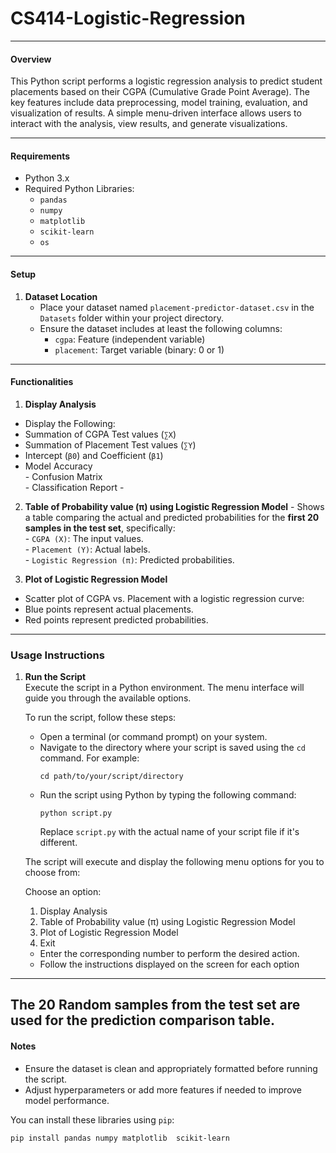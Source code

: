 # CS414-Logistic-Regression

---

#### Overview

This Python script performs a logistic regression analysis to predict student placements based on their CGPA (Cumulative Grade Point Average). The key features include data preprocessing, model training, evaluation, and visualization of results. A simple menu-driven interface allows users to interact with the analysis, view results, and generate visualizations.

---

#### Requirements

- Python 3.x  
- Required Python Libraries:  
  - `pandas`  
  - `numpy`  
  - `matplotlib`   
  - `scikit-learn`  
  - `os`  

---

#### Setup

1. **Dataset Location**  
   - Place your dataset named `placement-predictor-dataset.csv` in the `Datasets` folder within your project directory.  
   - Ensure the dataset includes at least the following columns:  
     - `cgpa`: Feature (independent variable)  
     - `placement`: Target variable (binary: 0 or 1)  

---

#### Functionalities

  1. **Display Analysis**
   - Display the Following:
   - Summation  of  CGPA Test values (`∑X`)
   - Summation of Placement Test values (`∑Y`)
   - Intercept (`β0`) and Coefficient (`β1`)
   - Model Accuracy  
    - Confusion Matrix  
    - Classification Report
    - 
   2. **Table of Probability value (π) using Logistic Regression Model**
    -  Shows a table comparing the actual and predicted probabilities for the **first 20 samples in the test set**, specifically:  
    - `CGPA (X)`: The input values.  
     - `Placement (Y)`: Actual labels.  
     - `Logistic Regression (π)`: Predicted probabilities.  

  3. **Plot of Logistic Regression Model**  
  - Scatter plot of CGPA vs. Placement with a logistic regression curve:  
  - Blue points represent actual placements.  
  - Red points represent predicted probabilities.  

---

### Usage Instructions

1. **Run the Script**  
   Execute the script in a Python environment. The menu interface will guide you through the available options.  
   
   To run the script, follow these steps:

   - Open a terminal (or command prompt) on your system.
   - Navigate to the directory where your script is saved using the `cd` command. For example:
     ```
     cd path/to/your/script/directory
     ```
   - Run the script using Python by typing the following command:
     ```
     python script.py
     ```
     Replace `script.py` with the actual name of your script file if it's different.
   
   The script will execute and display the following menu options for you to choose from:

   Choose an option:
   1. Display Analysis  
   2. Table of Probability value (π) using Logistic Regression Model
   3. Plot of Logistic Regression Model 
   4. Exit
  
      
   - Enter the corresponding number to perform the desired action.
   - Follow the instructions displayed on the screen for each option

----

The **20 Random samples** from the test set are used for the prediction comparison table.   
---
#### Notes

- Ensure the dataset is clean and appropriately formatted before running the script.  
- Adjust hyperparameters or add more features if needed to improve model performance. 

You can install these libraries using `pip`:

```bash
pip install pandas numpy matplotlib  scikit-learn

